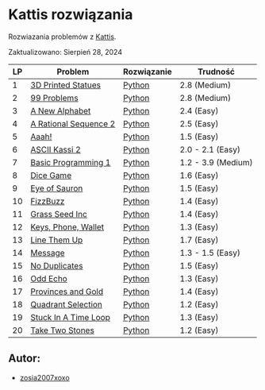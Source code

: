 # Kattis rozwiązania 
Rozwiazania problemów z [Kattis](https://open.kattis.com/). 

Zaktualizowano: Sierpień 28, 2024

 | LP | Problem | Rozwiązanie | Trudność |
 | -- | ------- | ----------- | -------- |
 | 1 | [3D Printed Statues](https://open.kattis.com/problems/3dprinter) | [Python](https://github.com/WyginaczBlachy/Kattis/blob/main/Kattis/3D%20Printed%20Statues/3dprinter.py) |2.8 (Medium)|
 | 2 | [99 Problems](https://open.kattis.com/problems/99problems) | [Python](https://github.com/WyginaczBlachy/Kattis/blob/main/Kattis/99%20Problems/99problems.py) |2.8 (Medium)|
 | 3 | [A New Alphabet](https://open.kattis.com/problems/anewalphabet) | [Python](https://github.com/WyginaczBlachy/Kattis/blob/main/Kattis/A%20New%20Alphabet/anewalphabet.py) |2.4 (Easy)|
 | 4 | [A Rational Sequence 2](https://open.kattis.com/problems/rationalsequence2) | [Python](https://github.com/WyginaczBlachy/Kattis/blob/main/Kattis/A%20Rational%20Sequence%202/rationalsequence2.py) |2.5 (Easy)|
 | 5 | [Aaah!](https://open.kattis.com/problems/aaah) | [Python](https://github.com/WyginaczBlachy/Kattis/blob/main/Kattis/Aaah!/aaah.py) |1.5 (Easy)|
 | 6 | [ASCII Kassi 2](https://open.kattis.com/problems/asciikassi2) | [Python](https://github.com/WyginaczBlachy/Kattis/blob/main/Kattis/ASCII%20Kassi%202/asciikassi2.py) |2.0 - 2.1 (Easy)|
 | 7 | [Basic Programming 1](https://open.kattis.com/problems/basicprogramming1) | [Python](https://github.com/WyginaczBlachy/Kattis/blob/main/Kattis/Basic%20Programming%201/basicprogramming1.py) |1.2 - 3.9 (Medium)|
 | 8 | [Dice Game](https://open.kattis.com/problems/dicegame) | [Python](https://github.com/WyginaczBlachy/Kattis/blob/main/Kattis/Dice%20Game/dicegame.py) |1.6 (Easy)|
 | 9 | [Eye of Sauron](https://open.kattis.com/problems/eyeofsauron) | [Python](https://github.com/WyginaczBlachy/Kattis/blob/main/Kattis/Eye%20of%20Sauron/eyeofsauron.py) |1.5 (Easy)|
 | 10 | [FizzBuzz](https://open.kattis.com/problems/fizzbuzz) | [Python](https://github.com/WyginaczBlachy/Kattis/blob/main/Kattis/FizzBuzz/fizzbuzz.py) |1.4 (Easy)|
 | 11 | [Grass Seed Inc](https://open.kattis.com/problems/grassseed) | [Python](https://github.com/WyginaczBlachy/Kattis/blob/main/Kattis/Grass%20Seed%20Inc/grassseed.py) |1.4 (Easy)|
 | 12 | [Keys, Phone, Wallet](https://open.kattis.com/problems/keysphonewallet) | [Python](https://github.com/WyginaczBlachy/Kattis/blob/main/Kattis/Keys,%20Phone,%20Wallet/keysphonewallet.py) |1.3 (Easy)|
 | 13 | [Line Them Up](https://open.kattis.com/problems/lineup) | [Python](https://github.com/WyginaczBlachy/Kattis/blob/main/Kattis/Line%20Them%20Up/lineup.py) |1.7 (Easy)|
 | 14 | [Message](https://open.kattis.com/problems/meddelande) | [Python](https://github.com/WyginaczBlachy/Kattis/blob/main/Kattis/Message/meddelande.py) |1.3 - 1.5 (Easy)|
 | 15 | [No Duplicates](https://open.kattis.com/problems/nodup) | [Python](https://github.com/WyginaczBlachy/Kattis/blob/main/Kattis/No%20Duplicates/nodup.py) |1.5 (Easy)|
 | 16 | [Odd Echo](https://open.kattis.com/problems/oddecho) | [Python](https://github.com/WyginaczBlachy/Kattis/blob/main/Kattis/Odd%20Echo/oddecho.py) |1.3 (Easy)|
 | 17 | [Provinces and Gold](https://open.kattis.com/problems/provincesandgold) | [Python](https://github.com/WyginaczBlachy/Kattis/blob/main/Kattis/Provinces%20and%20Gold/provincesandgold.py) |1.4 (Easy)|
 | 18 | [Quadrant Selection](https://open.kattis.com/problems/quadrant) | [Python](https://github.com/WyginaczBlachy/Kattis/blob/main/Kattis/Quadrant%20Selection/quadrant.py) |1.2 (Easy)|
 | 19 | [Stuck In A Time Loop](https://open.kattis.com/problems/timeloop) | [Python](https://github.com/WyginaczBlachy/Kattis/blob/main/Kattis/Stuck%20In%20A%20Time%20Loop/timeloop.py) |1.3 (Easy)|
 | 20 | [Take Two Stones](https://open.kattis.com/problems/twostones) | [Python](https://github.com/WyginaczBlachy/Kattis/blob/main/Kattis/Take%20Two%20Stones/twostones.py) |1.2 (Easy)|


## Autor:
- [zosia2007xoxo](https://open.kattis.com/users/zosia2007xoxo)
